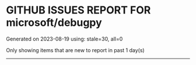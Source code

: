 
# GITHUB ISSUES REPORT FOR microsoft/debugpy


Generated on 2023-08-19 using: stale=30, all=0


Only showing items that are new to report in past 1 day(s)


---
